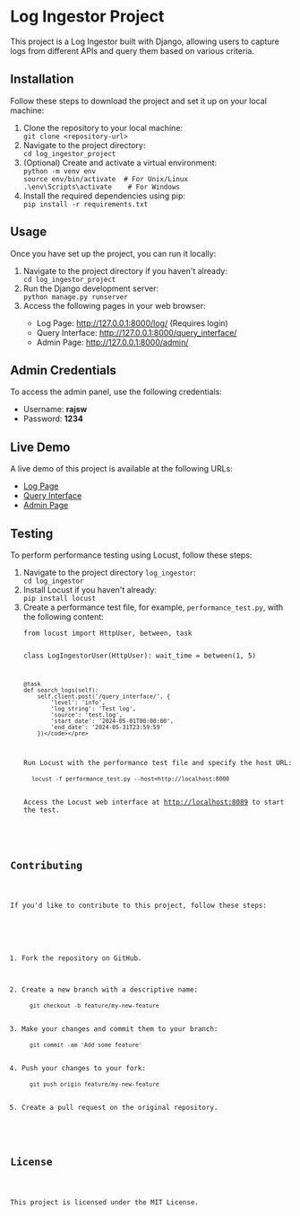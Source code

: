 <!DOCTYPE html>
<html lang="en">
<head>
<meta charset="UTF-8">
<meta name="viewport" content="width=device-width, initial-scale=1.0">

</head>
<body>

<h1>Log Ingestor Project</h1>

<p>This project is a Log Ingestor built with Django, allowing users to capture logs from different APIs and query them based on various criteria.</p>

<h2>Installation</h2>

<p>Follow these steps to download the project and set it up on your local machine:</p>

<ol>
  <li>Clone the repository to your local machine:</li>
  <code>git clone &lt;repository-url&gt;</code>
  
  <li>Navigate to the project directory:</li>
  <code>cd log_ingestor_project</code>
  
  <li>(Optional) Create and activate a virtual environment:</li>
  <code>python -m venv env</code><br>
  <code>source env/bin/activate  # For Unix/Linux</code><br>
  <code>.\env\Scripts\activate    # For Windows</code>
  
  <li>Install the required dependencies using pip:</li>
  <code>pip install -r requirements.txt</code>
</ol>

<h2>Usage</h2>

<p>Once you have set up the project, you can run it locally:</p>

<ol>
  <li>Navigate to the project directory if you haven't already:</li>
  <code>cd log_ingestor_project</code>
  
  <li>Run the Django development server:</li>
  <code>python manage.py runserver</code>
  
  <li>Access the following pages in your web browser:</li>
  <ul>
    <li>Log Page: <a href="http://127.0.0.1:8000/log/">http://127.0.0.1:8000/log/</a> (Requires login)</li>
    <li>Query Interface: <a href="http://127.0.0.1:8000/query_interface/">http://127.0.0.1:8000/query_interface/</a></li>
    <li>Admin Page: <a href="http://127.0.0.1:8000/admin/">http://127.0.0.1:8000/admin/</a></li>
  </ul>
</ol>

<h2>Admin Credentials</h2>

<p>To access the admin panel, use the following credentials:</p>
<ul>
  <li>Username: <strong>rajsw</strong></li>
  <li>Password: <strong>1234</strong></li>
</ul>

<h2>Live Demo</h2>

<p>A live demo of this project is available at the following URLs:</p>
<ul>
  <li><a href="https://log-project-xj59.onrender.com/log/">Log Page</a></li>
  <li><a href="https://log-project-xj59.onrender.com/query_interface/">Query Interface</a></li>
  <li><a href="https://log-project-xj59.onrender.com/admin/">Admin Page</a></li>
</ul>

<h2>Testing</h2>

<p>To perform performance testing using Locust, follow these steps:</p>

<ol>
  <li>Navigate to the project directory <code>log_ingestor</code>:</li>
  <code>cd log_ingestor</code>
  
  <li>Install Locust if you haven't already:</li>
  <code>pip install locust</code>
  
  <li>Create a performance test file, for example, <code>performance_test.py</code>, with the following content:</li>
  <pre><code>from locust import HttpUser, between, task

class LogIngestorUser(HttpUser):
    wait_time = between(1, 5)

    @task
    def search_logs(self):
        self.client.post('/query_interface/', {
            'level': 'info',
            'log_string': 'Test log',
            'source': 'test.log',
            'start_date': '2024-05-01T00:00:00',
            'end_date': '2024-05-31T23:59:59'
        })</code></pre>
  
  <li>Run Locust with the performance test file and specify the host URL:</li>
  <code>locust -f performance_test.py --host=http://localhost:8000</code>
  
  <li>Access the Locust web interface at <a href="http://localhost:8089">http://localhost:8089</a> to start the test.</li>
</ol>


<h2>Contributing</h2>

<p>If you'd like to contribute to this project, follow these steps:</p>

<ol>
  <li>Fork the repository on GitHub.</li>
  
  <li>Create a new branch with a descriptive name:</li>
  <code>git checkout -b feature/my-new-feature</code>
  
  <li>Make your changes and commit them to your branch:</li>
  <code>git commit -am 'Add some feature'</code>
  
  <li>Push your changes to your fork:</li>
  <code>git push origin feature/my-new-feature</code>
  
  <li>Create a pull request on the original repository.</li>
</ol>

<h2>License</h2>

<p>This project is licensed under the MIT License.</p>

</body>
</html>
